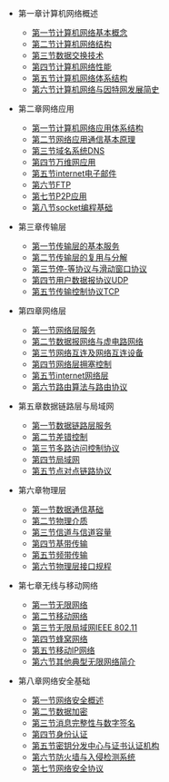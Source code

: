 * 第一章计算机网络概述
  * [第一节计算机网络基本概念](pages/Index.md)
  * [第二节计算机网络结构](pages/Index.md)
  * [第三节数据交换技术](pages/Index.md)
  * [第四节计算机网络性能](pages/Index.md)
  * [第五节计算机网络体系结构](pages/Index.md)
  * [第六节计算机网络与因特网发展简史](pages/Index.md)

* 第二章网络应用
  * [第一节计算机网络应用体系结构](pages/Index.md)
  * [第二节网络应用通信基本原理](pages/Index.md)
  * [第三节域名系统DNS](pages/Index.md)
  * [第四节万维网应用](pages/Index.md)
  * [第五节internet电子邮件](pages/Index.md)
  * [第六节FTP](pages/Index.md)
  * [第七节P2P应用](pages/Index.md)
  * [第八节socket编程基础](pages/Index.md)


* 第三章传输层
  * [第一节传输层的基本服务](pages/Index.md)
  * [第二节传输层的复用与分解](pages/Index.md)
  * [第三节停-等协议与滑动窗口协议](pages/Index.md)
  * [第四节用户数据报协议UDP](pages/Index.md)
  * [第五节传输控制协议TCP](pages/Index.md)

* 第四章网络层
  * [第一节网络层服务](pages/Index.md)
  * [第二节数据报网络与虚电路网络](pages/Index.md)
  * [第三节网络互连及网络互连设备](pages/Index.md)
  * [第四节网络层拥塞控制](pages/Index.md)
  * [第五节internet网络层](pages/Index.md)
  * [第六节路由算法与路由协议](pages/Index.md)


* 第五章数据链路层与局域网
  * [第一节数据链路层服务](pages/Index.md)
  * [第二节差错控制](pages/Index.md)
  * [第三节多路访问控制协议](pages/Index.md)
  * [第四节局域网](pages/Index.md)
  * [第五节点对点链路协议](pages/Index.md)
 

* 第六章物理层
  * [第一节数据通信基础](pages/Index.md)
  * [第二节物理介质](pages/Index.md)
  * [第三节信道与信道容量](pages/Index.md)
  * [第四节基带传输](pages/Index.md)
  * [第五节频带传输](pages/Index.md)
  * [第六节物理层接口规程](pages/Index.md)



* 第七章无线与移动网络
  * [第一节无限网络](pages/Index.md)
  * [第二节移动网络](pages/Index.md)
  * [第三节无限局域网IEEE 802.11](pages/Index.md)
  * [第四节蜂窝网络](pages/Index.md)
  * [第五节移动IP网络](pages/Index.md)
  * [第六节其他典型无限网络简介](pages/Index.md)


* 第八章网络安全基础
  * [第一节网络安全概述](pages/Index.md)
  * [第二节数据加密](pages/Index.md)
  * [第三节消息完整性与数字签名](pages/Index.md)
  * [第四节身份认证](pages/Index.md)
  * [第五节密钥分发中心与证书认证机构](pages/Index.md)
  * [第六节防火墙与入侵检测系统](pages/Index.md)
  * [第七节网络安全协议](pages/Index.md)
	
